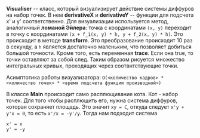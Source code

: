 **Visualiser** -- класс, который визуализирует действие системы диффуров на набор точек.
В нем **derivativeX** и **derivativeY** -- функции для подсчета x' и y' соответственно.
Для визуализации используется метод, аналогичный **ломаной Эйлера**:
точка с координатами `(x, y)` переходит в точку с координатами `(x + f_1(x, y) * h, y + f_2(x, y) * h)`.
Это происходит в методе **transform**. Это преобразование происходит 10 раз в секунду,
а `h` является достаточно маленьким, что позволяет добиться большой точности.
Кроме того, есть переменная **trace**. Если она true, то точки оставляют за собой след. Таким образом рисуется множество интегральных кривых, проходящих через соотвнтствующие точки.

Асимптотика работы визуализатора: `O(<количество кадров> * <количество точек> * <время подсчета функции производной>)`

В классе **Main** происходит само расплющивание кота. Кот - набор точек.
Для того чтобы расплющить его, нужна система диффуров, которая сохраняет площадь. Это значит `xy = C`,
откуда следует `x'y + y'x = 0`, то есть `x'/x = -y'/y`. Тогда нам подходит система
```
x' = x
y' = -y
```
